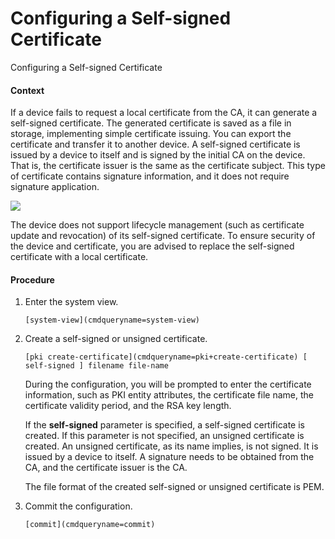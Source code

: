 Configuring a Self-signed Certificate
=====================================

Configuring a Self-signed Certificate

#### Context

If a device fails to request a local certificate from the CA, it can generate a self-signed certificate. The generated certificate is saved as a file in storage, implementing simple certificate issuing. You can export the certificate and transfer it to another device. A self-signed certificate is issued by a device to itself and is signed by the initial CA on the device. That is, the certificate issuer is the same as the certificate subject. This type of certificate contains signature information, and it does not require signature application.

![](public_sys-resources/note_3.0-en-us.png) 

The device does not support lifecycle management (such as certificate update and revocation) of its self-signed certificate. To ensure security of the device and certificate, you are advised to replace the self-signed certificate with a local certificate.



#### Procedure

1. Enter the system view.
   
   
   ```
   [system-view](cmdqueryname=system-view)
   ```
2. Create a self-signed or unsigned certificate.
   
   
   ```
   [pki create-certificate](cmdqueryname=pki+create-certificate) [ self-signed ] filename file-name
   ```
   
   
   
   During the configuration, you will be prompted to enter the certificate information, such as PKI entity attributes, the certificate file name, the certificate validity period, and the RSA key length.
   
   If the **self-signed** parameter is specified, a self-signed certificate is created. If this parameter is not specified, an unsigned certificate is created. An unsigned certificate, as its name implies, is not signed. It is issued by a device to itself. A signature needs to be obtained from the CA, and the certificate issuer is the CA.
   
   The file format of the created self-signed or unsigned certificate is PEM.
3. Commit the configuration.
   
   
   ```
   [commit](cmdqueryname=commit)
   ```